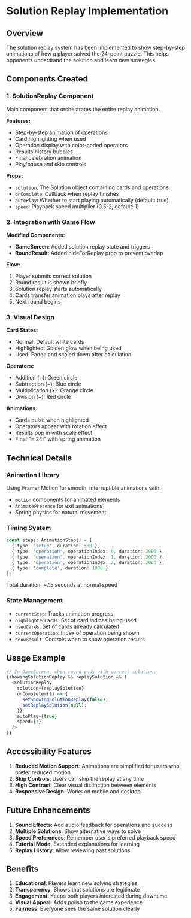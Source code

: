 # Solution Replay Implementation

## Overview
The solution replay system has been implemented to show step-by-step animations of how a player solved the 24-point puzzle. This helps opponents understand the solution and learn new strategies.

## Components Created

### 1. SolutionReplay Component
Main component that orchestrates the entire replay animation.

**Features:**
- Step-by-step animation of operations
- Card highlighting when used
- Operation display with color-coded operators
- Results history bubbles
- Final celebration animation
- Play/pause and skip controls

**Props:**
- `solution`: The Solution object containing cards and operations
- `onComplete`: Callback when replay finishes
- `autoPlay`: Whether to start playing automatically (default: true)
- `speed`: Playback speed multiplier (0.5-2, default: 1)

### 2. Integration with Game Flow

**Modified Components:**
- **GameScreen**: Added solution replay state and triggers
- **RoundResult**: Added hideForReplay prop to prevent overlap

**Flow:**
1. Player submits correct solution
2. Round result is shown briefly
3. Solution replay starts automatically
4. Cards transfer animation plays after replay
5. Next round begins

### 3. Visual Design

**Card States:**
- Normal: Default white cards
- Highlighted: Golden glow when being used
- Used: Faded and scaled down after calculation

**Operators:**
- Addition (+): Green circle
- Subtraction (−): Blue circle
- Multiplication (×): Orange circle
- Division (÷): Red circle

**Animations:**
- Cards pulse when highlighted
- Operators appear with rotation effect
- Results pop in with scale effect
- Final "= 24!" with spring animation

## Technical Details

### Animation Library
Using Framer Motion for smooth, interruptible animations with:
- `motion` components for animated elements
- `AnimatePresence` for exit animations
- Spring physics for natural movement

### Timing System
```typescript
const steps: AnimationStep[] = [
  { type: 'setup', duration: 500 },
  { type: 'operation', operationIndex: 0, duration: 2000 },
  { type: 'operation', operationIndex: 1, duration: 2000 },
  { type: 'operation', operationIndex: 2, duration: 2000 },
  { type: 'complete', duration: 1000 }
];
```

Total duration: ~7.5 seconds at normal speed

### State Management
- `currentStep`: Tracks animation progress
- `highlightedCards`: Set of card indices being used
- `usedCards`: Set of cards already calculated
- `currentOperation`: Index of operation being shown
- `showResult`: Controls when to show operation results

## Usage Example

```typescript
// In GameScreen, when round ends with correct solution:
{showingSolutionReplay && replaySolution && (
  <SolutionReplay
    solution={replaySolution}
    onComplete={() => {
      setShowingSolutionReplay(false);
      setReplaySolution(null);
    }}
    autoPlay={true}
    speed={1}
  />
)}
```

## Accessibility Features

1. **Reduced Motion Support**: Animations are simplified for users who prefer reduced motion
2. **Skip Controls**: Users can skip the replay at any time
3. **High Contrast**: Clear visual distinction between elements
4. **Responsive Design**: Works on mobile and desktop

## Future Enhancements

1. **Sound Effects**: Add audio feedback for operations and success
2. **Multiple Solutions**: Show alternative ways to solve
3. **Speed Preferences**: Remember user's preferred playback speed
4. **Tutorial Mode**: Extended explanations for learning
5. **Replay History**: Allow reviewing past solutions

## Benefits

1. **Educational**: Players learn new solving strategies
2. **Transparency**: Shows that solutions are legitimate
3. **Engagement**: Keeps both players interested during downtime
4. **Visual Appeal**: Adds polish to the game experience
5. **Fairness**: Everyone sees the same solution clearly